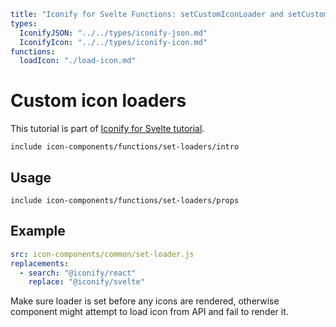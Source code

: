 ```yaml
title: "Iconify for Svelte Functions: setCustomIconLoader and setCustomIconsLoader"
types:
  IconifyJSON: "../../types/iconify-json.md"
  IconifyIcon: "../../types/iconify-icon.md"
functions:
  loadIcon: "./load-icon.md"
```

# Custom icon loaders

This tutorial is part of [Iconify for Svelte tutorial](./index.md).

`include icon-components/functions/set-loaders/intro`

## Usage

`include icon-components/functions/set-loaders/props`

## Example

```yaml
src: icon-components/common/set-loader.js
replacements:
  - search: "@iconify/react"
    replace: "@iconify/svelte"
```

Make sure loader is set before any icons are rendered, otherwise component might attempt to load icon from API and fail to render it.
